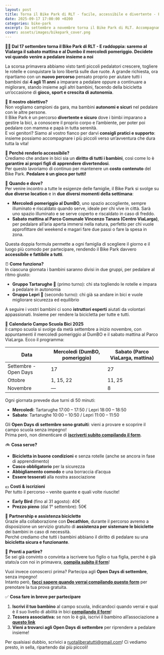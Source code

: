 ```yaml
---
layout: post
title: Torna il Bike Park di RLT - facile, accessibile e divertente - Proprio per tutti
date: 2025-09-17 17:00:00 +0200
categories: bike-park
excerpt: Da settembre a novembre torna il Bike Park di RLT. Accompagnamo bambini dai 4 agli 11 anni all'utilizzo consapevole della bicicletta
cover: assets/images/bikepark_cover.png
---
```


**🚴‍♂️ Dal 17 settembre torna il Bike Park di RLT - E raddoppia: saremo al Vialarga il sabato mattina e al Dumbo il mercoledì pomeriggio. Decidete voi quando venire a pedalare insieme a noi**

La scorsa primavera abbiamo visto tanti piccoli pedalatori crescere, togliere le rotelle e conquistare la loro libertà sulle due ruote. A grande richiesta, ora ripartiamo con un **nuovo percorso** pensato proprio per aiutare tutti i bambini dai **4 agli 11 anni** a imparare a pedalare oppure a continuare a migliorare, stando insieme agli altri bambini, facendo della bicicletta un’occasione di **gioco, sport e crescita di autonomia**.

🎯 **Il nostro obiettivo?**  
Non vogliamo campioni da gara, ma bambini **autonomi e sicuri** nel pedalare con le altre persone.  
Il Bike Park è un percorso **divertente e sicuro** dove i bimbi imparano a gestire la bici, a conoscere il proprio corpo e l’ambiente, per poter poi pedalare con mamma e papà in tutta serenità.  
E voi genitori? Siamo al vostro fianco per darvi **consigli pratici e supporto**: insieme possiamo accompagnare i più piccoli verso un’avventura che dura tutta la vita!

💸 **Perché renderlo accessibile?**  
Crediamo che andare in bici sia un **diritto di tutti i bambini**, così come lo è **garantire ai propri figli di apprendere divertendosi**.  
Per questo lavoriamo di continuo per mantenere un **costo contenuto** del Bike Park. **Pedalare è un gioco per tutti!**

📅 **Quando e dove?**  
Per venire incontro a tutte le esigenze delle famiglie, il Bike Park si svolge su **due diverse location** e in **due diversi momenti della settimana**:  
- **Mercoledì pomeriggio al DumBO**, uno spazio accogliente, sempre illuminato e riscaldato quando serve, ideale per chi vive in città. Sarà uno spazio illuminato e se serve coperto e riscaldato in caso di  freddo.  
- **Sabato mattina al Parco Comunale Vincenzo Tanara (Centro ViaLarga)**, per pedalare all’aria aperta immersi nella natura, perfetto per chi vuole approfittare del weekend e magari fare due passi o fare la spesa in zona.  

Questa doppia formula permette a ogni famiglia di scegliere il giorno e il luogo più comodo per partecipare, rendendo il Bike Park davvero **accessibile e fattibile a tutti**.

⏰ **Come funziona?**  
In ciascuna giornata i bambini saranno divisi in due gruppi, per pedalare al ritmo giusto:  
- **Gruppo Tartarughe 🐢** (primo turno): chi sta togliendo le rotelle e impara a pedalare in autonomia  
- **Gruppo Lepri 🐇** (secondo turno): chi già sa andare in bici e vuole migliorare sicurezza ed equilibrio  

A seguire i vostri bambini ci sono **istruttori esperti** aiutati da volontari appassionati. Insieme per rendere la bicicletta per tutte e tutti.

📅 **Calendario Campo Scuola Bici 2025**  
Il campo scuola si svolge da metà settembre a inizio novembre, con appuntamenti il mercoledì pomeriggio al DumBO e il sabato mattina al Parco ViaLarga. Ecco il programma:  

| Data                  | Mercoledì (DumBO, pomeriggio) | Sabato (Parco ViaLarga, mattina) |
|-----------------------|-------------------------------|----------------------------------|
| Settembre - Open Days | 17                            | 27                               |
| Ottobre               | 1, 15, 22                     | 11, 25                           |
| Novembre              | —                             | 8                                |

Ogni giornata prevede due turni di 50 minuti:  
- **Mercoledì**: Tartarughe 17:00 – 17:50 / Lepri 18:00 – 18:50  
- **Sabato**: Tartarughe 10:00 – 10:50 / Lepri 11:00 – 11:50  

Gli **Open Days di settembre sono gratuiti**: vieni a provare e scoprire il campo scuola senza impegno!  
Prima però, non dimenticare di **[iscriverti subito compilando il form](https://forms.gle/sSyBuZifdWrkt7Db7)**.

🚲 **Cosa serve?**  
- **Bicicletta in buone condizioni** e senza rotelle (anche se ancora in fase di apprendimento)  
- **Casco obbligatorio** per la sicurezza  
- **Abbigliamento comodo** e una borraccia d’acqua  
- **Essere tesserati** alla nostra associazione  

💶 **Costi & iscrizioni**  
Per tutto il percorso – venite quante e quali volte riuscite!  
- **Early Bird** (fino al 31 agosto): 40€  
- **Prezzo pieno** (dal 1° settembre): 50€  

🤝 **Partnership e assistenza biciclette**  
Grazie alla collaborazione con **Decathlon**, durante il percorso avremo a disposizione un servizio gratuito di **assistenza per sistemare le biciclette** dei bambini in caso di necessità.  
Perché crediamo che tutti i bambini abbiano il diritto di pedalare su una **bicicletta sicura e funzionante**.

🚀 **Pronti a partire?**  
Se sei già convinto o convinta a iscrivere tuo figlio o tua figlia, perché è già stato/a con noi in primavera, **[compila subito il form](https://forms.gle/sSyBuZifdWrkt7Db7)**!  

Vuoi invece conoscerci prima? Partecipa agli **Open Days di settembre**, senza impegno!  
Intanto però, **[facci sapere quando verrai compilando questo form](https://forms.gle/sSyBuZifdWrkt7Db7)** per prenotare la tua prova gratuita.

✅ **Cosa fare in breve per partecipare**  
1. **Iscrivi il tuo bambino** al campo scuola, indicandoci quando verrai e qual è il suo livello di abilità in bici **[compilando  il form](https://forms.gle/sSyBuZifdWrkt7Db7)**!  
2. **Tessera associativa:** se non lo è già, iscrivi il bambino all’associazione a **[questo link](https://114mch5e.forms.app/ruota-libera-tutti)**  
3. **Vieni a trovarci agli Open Days di settembre** per riprendere a pedalare insieme! 

Per qualsiasi dubbio, scrivici a ruotaliberatutti@gmail.com! 
Ci vediamo presto, in sella, ripartendo dai più piccoli! 
